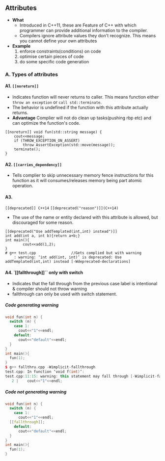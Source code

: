 ## Attributes
- **What** 
  - Introduced in C++11, these are Feature of C++ with which programmer can provide additional information to the compiler. 
  - Compilers ignore attribute values they don't recognize. This means you cannot define your own attributes
- **Example**
  1. enforce constraints(conditions) on code
  2. optimise certain pieces of code
  3. do some specific code generation
      
### A. Types of attributes
#### A1. `[[noreturn]]`
  - Indicates function will never returns to caller. This means function either `throw an exception` or `call std::terminate`.
  - The behavior is undefined if the function with this attribute actually returns.
  - **Advantage** Complier will not do clean up tasks(pushing rbp etc) and can optimize the function's code.
```
[[noreturn]] void fun(std::string message) {
    cout<<message;
    if (THROW_EXCEPTION_ON_ASSERT)
        throw AssertException(std::move(message));
    terminate();
}
```

#### A2. `[[carries_dependency]]`
  - Tells complier to skip unnecessary memory fence instructions for this function as it will consumes/releases memory being part atomic operation.
  
#### A3. 
`[[deprecated]] C++14`
`[[deprecated("reason")]](C++14)`

  - The use of the name or entity declared with this attribute is allowed, but discouraged for some reason.
```
[[deprecated("Use addTemplated(int,int) instead")]]
int add(int a, int b){return a+b;}
int main(){
        cout<<add(1,2);
}
# g++ test.cpp                //Gets complied but with warning
    : warning: ‘int add(int, int)’ is deprecated: Use addTemplated(int,int) instead [-Wdeprecated-declarations]
  ```

#### A4. `[[fallthrough]]`` only with switch
  - Indicates that the fall through from the previous case label is intentional & compiler should not throw warning
  - fallthrough can only be used with switch statement.
##### Code generating warning 
```c++
void fun(int n) {
  switch (n) {
    case 1:
      cout<<"1"<<endl;
    default:
      cout<<"default"<<endl;
  }
}
int main(){
  fun(1);
}
$ g++ fallthru.cpp -Wimplicit-fallthrough
test.cpp: In function ‘void f(int)’:
test.cpp:11:15: warning: this statement may fall through [-Wimplicit-fallthrough=]
   2 |    cout<<"1"<<endl;
```

##### Code not generating warning
```c++
void fun(int n) {
  switch (n) {
    case 1:
      cout<<"1"<<endl;
  [[fallthrough]];
    default:
      cout<<"default"<<endl;
  }
}
int main(){
  fun(1);
}
```
